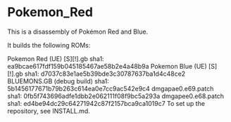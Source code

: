 # Pokemon_Red
This is a disassembly of Pokémon Red and Blue.

It builds the following ROMs:

Pokemon Red (UE) [S][!].gb sha1: ea9bcae617fdf159b045185467ae58b2e4a48b9a
Pokemon Blue (UE) [S][!].gb sha1: d7037c83e1ae5b39bde3c30787637ba1d4c48ce2
BLUEMONS.GB (debug build) sha1: 5b1456177671b79b263c614ea0e7cc9ac542e9c4
dmgapae0.e69.patch sha1: 0fb5f743696adfe1dbb2e062111f08f9bc5a293a
dmgapee0.e68.patch sha1: ed4be94dc29c64271942c87f2157bca9ca1019c7
To set up the repository, see INSTALL.md.
